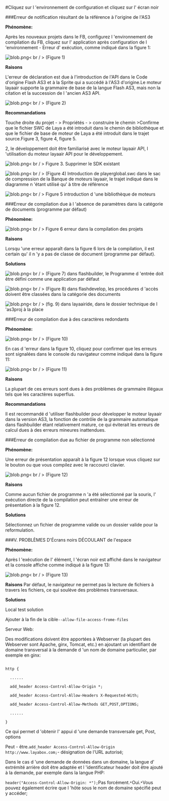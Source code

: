 #Cliquez sur l 'environnement de configuration et cliquez sur l' écran noir



###Erreur de notification résultant de la référence à l'origine de l'AS3

**Phénomène:**

Après les nouveaux projets dans le FB, configurez l 'environnement de compilation du FB, cliquez sur l' application après configuration de l 'environnement - Erreur d' exécution, comme indiqué dans la figure 1:

​![blob.png](img/1.png)< br / >
(Figure 1)

**Raisons**

L'erreur de déclaration est due à l'introduction de l'API dans le Code d'origine Flash AS3 et à la Sprite qui a succédé à l'AS3 d'origine.Le moteur layaair supporte la grammaire de base de la langue Flash AS3, mais non la citation et la succession de l 'ancien AS3 API.

​![blob.png](img/2.png)< br / >
(Figure 2)

**Recommandations**

Touche droite du projet - > Propriétés - > construire le chemin >Confirme que le fichier SWC de Laya a été introduit dans le chemin de bibliothèque et que le fichier de base de moteur de Laya a été introduit dans le trajet source.Figure 3, figure 4, figure 5.

2, le développement doit être familiarisé avec le moteur layaair API, l 'utilisation du moteur layaair API pour le développement.

​![blob.png](img/3.png)< br / >
Figure 3. Supprimer le SDK existant

​![blob.png](img/4.png)< br / >
(Figure 4) Introduction de playerglobal.swc dans le sac de compression de la Banque de moteurs layaair, le trajet indiqué dans le diagramme n 'étant utilisé qu' à titre de référence

​![blob.png](img/5.png)< br / >
Figure 5 introduction d 'une bibliothèque de moteurs





###Erreur de compilation due à l 'absence de paramètres dans la catégorie de documents (programme par défaut)

**Phénomène:**

​![blob.png](img/6.png)< br / >
Figure 6 erreur dans la compilation des projets

**Raisons**

Lorsqu 'une erreur apparaît dans la figure 6 lors de la compilation, il est certain qu' il n 'y a pas de classe de document (programme par défaut).

**Solutions**

​![blob.png](img/7.png)< br / >
(Figure 7) dans flashbuilder, le Programme d 'entrée doit être défini comme une application par défaut

​![blob.png](img/8.png)< br / >
(Figure 8) dans flashdevelop, les procédures d 'accès doivent être classées dans la catégorie des documents

​![blob.png](img/9.png)< br / >
(fig. 9) dans layaairide, dans le dossier technique de l 'as3proj à la place





###Erreur de compilation due à des caractères redondants

**Phénomène:**

​![blob.png](img/10.png)< br / >
(Figure 10)

En cas d 'erreur dans la figure 10, cliquez pour confirmer que les erreurs sont signalées dans le console du navigateur comme indiqué dans la figure 11:

​![blob.png](img/11.png)< br / >
(Figure 11)

**Raisons**

La plupart de ces erreurs sont dues à des problèmes de grammaire illégaux tels que les caractères superflus.

**Recommandations**

Il est recommandé d 'utiliser flashbuilder pour développer le moteur layaair dans la version AS3, la fonction de contrôle de la grammaire automatique dans flashbuilder étant relativement mature, ce qui éviterait les erreurs de calcul dues à des erreurs mineures inattendues.





###Erreur de compilation due au fichier de programme non sélectionné

**Phénomène:**

Une erreur de présentation apparaît à la figure 12 lorsque vous cliquez sur le bouton ou que vous compilez avec le raccourci clavier.

​![blob.png](img/12.png)< br / >
(Figure 12)

**Raisons**

Comme aucun fichier de programme n 'a été sélectionné par la souris, l' exécution directe de la compilation peut entraîner une erreur de présentation à la figure 12.

**Solutions**

Sélectionnez un fichier de programme valide ou un dossier valide pour la reformulation.





###V. PROBLÈMES D'Écrans noirs DÉCOULANT de l'espace

**Phénomène:**

Après l 'exécution de l' élément, l 'écran noir est affiché dans le navigateur et la console affiche comme indiqué à la figure 13:

​![blob.png](img/13.png)< br / >
(Figure 13)


 



**Raisons**
Par défaut, le navigateur ne permet pas la lecture de fichiers à travers les fichiers, ce qui soulève des problèmes transversaux.

**Solutions**

Local test solution

Ajouter à la fin de la cible`--allow-file-access-frome-files`

Serveur Web:

Des modifications doivent être apportées à Webserver (la plupart des Webserver sont Apache, ginx, Tomcat, etc.) en ajoutant un identifiant de domaine transversal à la demande d 'un nom de domaine particulier, par exemple en ginx:


```nginx

http {

  ......

  add_header Access-Control-Allow-Origin *;

  add_header Access-Control-Allow-Headers X-Requested-With;

  add_header Access-Control-Allow-Methods GET,POST,OPTIONS;

  ......

}

```




Ce qui permet d 'obtenir l' appui d 'une demande transversale get, Post, options

Peut - être.`add_header Access-Control-Allow-Origin http://www.layabox.com;`- désignation de l'URL autorisé;

Dans le cas d 'une demande de données dans un domaine, la langue d' extrémité arrière doit être adaptée et l 'identificateur header doit être ajouté à la demande, par exemple dans la langue PHP:

`header("Access-Control-Allow-Origin: *");`Pas forcément.`*`Oui.`*`Vous pouvez également écrire que l 'hôte sous le nom de domaine spécifié peut y accéder;
